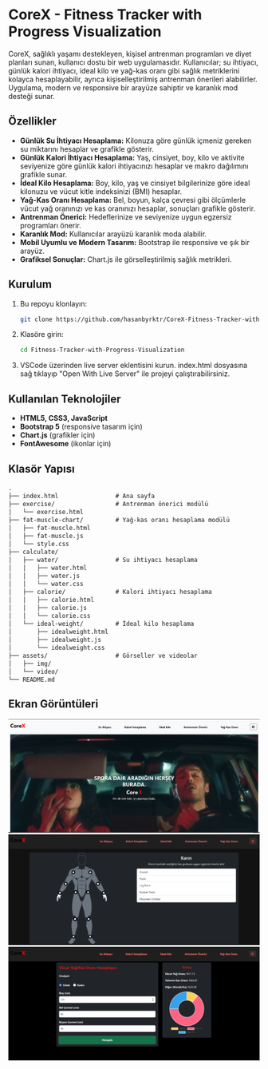 # CoreX - Fitness Tracker with Progress Visualization

CoreX, sağlıklı yaşamı destekleyen, kişisel antrenman programları ve diyet planları sunan, kullanıcı dostu bir web uygulamasıdır. Kullanıcılar; su ihtiyacı, günlük kalori ihtiyacı, ideal kilo ve yağ-kas oranı gibi sağlık metriklerini kolayca hesaplayabilir, ayrıca kişiselleştirilmiş antrenman önerileri alabilirler. Uygulama, modern ve responsive bir arayüze sahiptir ve karanlık mod desteği sunar.

## Özellikler

- **Günlük Su İhtiyacı Hesaplama:** Kilonuza göre günlük içmeniz gereken su miktarını hesaplar ve grafikle gösterir.
- **Günlük Kalori İhtiyacı Hesaplama:** Yaş, cinsiyet, boy, kilo ve aktivite seviyenize göre günlük kalori ihtiyacınızı hesaplar ve makro dağılımını grafikle sunar.
- **İdeal Kilo Hesaplama:** Boy, kilo, yaş ve cinsiyet bilgilerinize göre ideal kilonuzu ve vücut kitle indeksinizi (BMI) hesaplar.
- **Yağ-Kas Oranı Hesaplama:** Bel, boyun, kalça çevresi gibi ölçümlerle vücut yağ oranınızı ve kas oranınızı hesaplar, sonuçları grafikle gösterir.
- **Antrenman Önerici:** Hedeflerinize ve seviyenize uygun egzersiz programları önerir.
- **Karanlık Mod:** Kullanıcılar arayüzü karanlık moda alabilir.
- **Mobil Uyumlu ve Modern Tasarım:** Bootstrap ile responsive ve şık bir arayüz.
- **Grafiksel Sonuçlar:** Chart.js ile görselleştirilmiş sağlık metrikleri.

## Kurulum

1. Bu repoyu klonlayın:
   ```bash
   git clone https://github.com/hasanbyrktr/CoreX-Fitness-Tracker-with-Progress-Visualization.git
   ```
2. Klasöre girin:
   ```bash
   cd Fitness-Tracker-with-Progress-Visualization
   ```
3. VSCode üzerinden live server eklentisini kurun. index.html dosyasına sağ tıklayıp "Open With Live Server" ile projeyi çalıştırabilirsiniz.

## Kullanılan Teknolojiler

- **HTML5, CSS3, JavaScript**
- **Bootstrap 5** (responsive tasarım için)
- **Chart.js** (grafikler için)
- **FontAwesome** (ikonlar için)

## Klasör Yapısı

```
.
├── index.html                # Ana sayfa
├── exercise/                 # Antrenman önerici modülü
│   └── exercise.html
├── fat-muscle-chart/         # Yağ-kas oranı hesaplama modülü
│   ├── fat-muscle.html
│   ├── fat-muscle.js
│   └── style.css
├── calculate/
│   ├── water/                # Su ihtiyacı hesaplama
│   │   ├── water.html
│   │   ├── water.js
│   │   └── water.css
│   ├── calorie/              # Kalori ihtiyacı hesaplama
│   │   ├── calorie.html
│   │   ├── calorie.js
│   │   └── calorie.css
│   └── ideal-weight/         # İdeal kilo hesaplama
│       ├── idealweight.html
│       ├── idealweight.js
│       └── idealweight.css
├── assets/                   # Görseller ve videolar
│   ├── img/
│   └── video/
└── README.md
```

## Ekran Görüntüleri

![Ekran Görüntüsü 1](assets/img/1.png)
![Ekran Görüntüsü 2](assets/img/2.png)
![Ekran Görüntüsü 3](assets/img/3.png)
